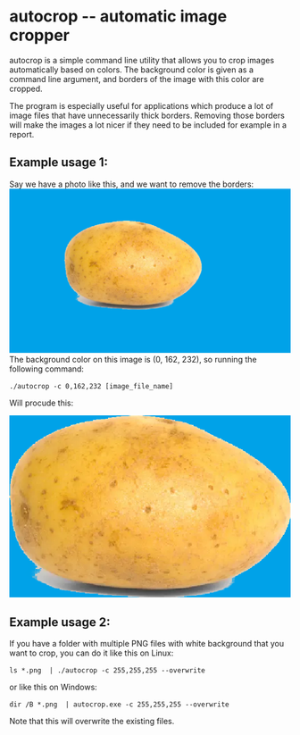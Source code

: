 # autocrop -- automatic image cropper

autocrop is a simple command line utility that allows you to crop images automatically based on colors.
The background color is given as a command line argument, and borders of the image with this color are cropped.

The program is especially useful for applications which produce a lot of image files that have unnecessarily thick borders. 
Removing those borders will make the images a lot nicer if they need to be included for example in a report.

## Example usage 1:
Say we have a photo like this, and we want to remove the borders:
![Before](/img/potato_before.png)
The background color on this image is (0, 162, 232), so running the following command:
```
./autocrop -c 0,162,232 [image_file_name]
```
Will procude this:

![After](/img/potato_after.png)

## Example usage 2:
If you have a folder with multiple PNG files with white background that you want to crop, you can do it like this on Linux:
```
ls *.png  | ./autocrop -c 255,255,255 --overwrite
```
or like this on Windows:
```
dir /B *.png  | autocrop.exe -c 255,255,255 --overwrite
```
Note that this will overwrite the existing files.
